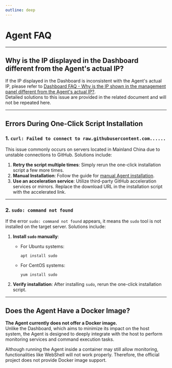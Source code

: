 ```yaml
---
outline: deep
---
```


# Agent FAQ

---

## Why is the IP displayed in the Dashboard different from the Agent's actual IP?

If the IP displayed in the Dashboard is inconsistent with the Agent's actual IP, please refer to [Dashboard FAQ - Why is the IP shown in the management panel different from the Agent's actual IP?](en_US/guide/dashboardq.html).  
Detailed solutions to this issue are provided in the related document and will not be repeated here.

---

## Errors During One-Click Script Installation

### 1. `curl: Failed to connect to raw.githubusercontent.com......`

This issue commonly occurs on servers located in Mainland China due to unstable connections to GitHub. Solutions include:

1. **Retry the script multiple times**: Simply rerun the one-click installation script a few more times.  
2. **Manual Installation**: Follow the guide for [manual Agent installation](en_US/guide/agent.html#alternative-methods-to-install-the-agent).  
3. **Use an acceleration service**: Utilize third-party GitHub acceleration services or mirrors. Replace the download URL in the installation script with the accelerated link.

---

### 2. `sudo: command not found`

If the error `sudo: command not found` appears, it means the `sudo` tool is not installed on the target server. Solutions include:

1. **Install `sudo` manually**:
   - For Ubuntu systems:
     ```shell
     apt install sudo
     ```
   - For CentOS systems:
     ```shell
     yum install sudo
     ```

2. **Verify installation**: After installing `sudo`, rerun the one-click installation script.

---

## Does the Agent Have a Docker Image?

**The Agent currently does not offer a Docker image.**  
Unlike the Dashboard, which aims to minimize its impact on the host system, the Agent is designed to deeply integrate with the host to perform monitoring services and command execution tasks.

Although running the Agent inside a container may still allow monitoring, functionalities like WebShell will not work properly. Therefore, the official project does not provide Docker image support.
